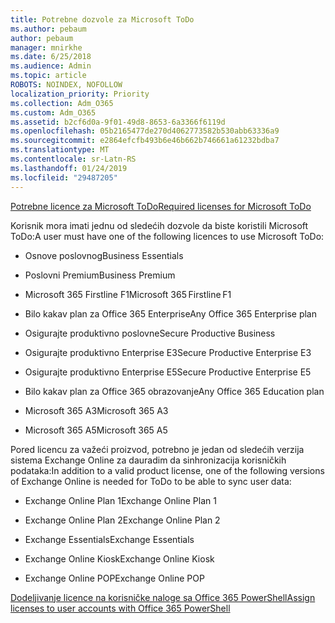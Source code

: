 ```yaml
---
title: Potrebne dozvole za Microsoft ToDo
ms.author: pebaum
author: pebaum
manager: mnirkhe
ms.date: 6/25/2018
ms.audience: Admin
ms.topic: article
ROBOTS: NOINDEX, NOFOLLOW
localization_priority: Priority
ms.collection: Adm_O365
ms.custom: Adm_O365
ms.assetid: b2cf6d0a-9f01-49d8-8653-6a3366f6119d
ms.openlocfilehash: 05b2165477de270d4062773582b530abb63336a9
ms.sourcegitcommit: e2864efcfb493b6e46b662b746661a61232bdba7
ms.translationtype: MT
ms.contentlocale: sr-Latn-RS
ms.lasthandoff: 01/24/2019
ms.locfileid: "29487205"
---
```

[<span data-ttu-id="102c0-102">Potrebne licence za Microsoft ToDo</span><span class="sxs-lookup"><span data-stu-id="102c0-102">Required licenses for Microsoft ToDo</span></span>](https://support.office.com/article/381e9d1b-c500-49b5-973e-890fd86528d7.aspx)
  
<span data-ttu-id="102c0-103">Korisnik mora imati jednu od sledećih dozvole da biste koristili Microsoft ToDo:</span><span class="sxs-lookup"><span data-stu-id="102c0-103">A user must have one of the following licences to use Microsoft ToDo:</span></span>
  
- <span data-ttu-id="102c0-104">Osnove poslovnog</span><span class="sxs-lookup"><span data-stu-id="102c0-104">Business Essentials</span></span>
    
- <span data-ttu-id="102c0-105">Poslovni Premium</span><span class="sxs-lookup"><span data-stu-id="102c0-105">Business Premium</span></span>
    
- <span data-ttu-id="102c0-106">Microsoft 365 Firstline F1</span><span class="sxs-lookup"><span data-stu-id="102c0-106">Microsoft 365 Firstline F1</span></span>
    
- <span data-ttu-id="102c0-107">Bilo kakav plan za Office 365 Enterprise</span><span class="sxs-lookup"><span data-stu-id="102c0-107">Any Office 365 Enterprise plan</span></span>
    
- <span data-ttu-id="102c0-108">Osigurajte produktivno poslovne</span><span class="sxs-lookup"><span data-stu-id="102c0-108">Secure Productive Business</span></span>
    
- <span data-ttu-id="102c0-109">Osigurajte produktivno Enterprise E3</span><span class="sxs-lookup"><span data-stu-id="102c0-109">Secure Productive Enterprise E3</span></span>
    
- <span data-ttu-id="102c0-110">Osigurajte produktivno Enterprise E5</span><span class="sxs-lookup"><span data-stu-id="102c0-110">Secure Productive Enterprise E5</span></span>
    
- <span data-ttu-id="102c0-111">Bilo kakav plan za Office 365 obrazovanje</span><span class="sxs-lookup"><span data-stu-id="102c0-111">Any Office 365 Education plan</span></span>
    
- <span data-ttu-id="102c0-112">Microsoft 365 A3</span><span class="sxs-lookup"><span data-stu-id="102c0-112">Microsoft 365 A3</span></span>
    
- <span data-ttu-id="102c0-113">Microsoft 365 A5</span><span class="sxs-lookup"><span data-stu-id="102c0-113">Microsoft 365 A5</span></span>
    
<span data-ttu-id="102c0-114">Pored licencu za važeći proizvod, potrebno je jedan od sledećih verzija sistema Exchange Online za dauradim da sinhronizacija korisničkih podataka:</span><span class="sxs-lookup"><span data-stu-id="102c0-114">In addition to a valid product license, one of the following versions of Exchange Online is needed for ToDo to be able to sync user data:</span></span> 
  
- <span data-ttu-id="102c0-115">Exchange Online Plan 1</span><span class="sxs-lookup"><span data-stu-id="102c0-115">Exchange Online Plan 1</span></span>
    
- <span data-ttu-id="102c0-116">Exchange Online Plan 2</span><span class="sxs-lookup"><span data-stu-id="102c0-116">Exchange Online Plan 2</span></span>
    
- <span data-ttu-id="102c0-117">Exchange Essentials</span><span class="sxs-lookup"><span data-stu-id="102c0-117">Exchange Essentials</span></span>
    
- <span data-ttu-id="102c0-118">Exchange Online Kiosk</span><span class="sxs-lookup"><span data-stu-id="102c0-118">Exchange Online Kiosk</span></span>
    
- <span data-ttu-id="102c0-119">Exchange Online POP</span><span class="sxs-lookup"><span data-stu-id="102c0-119">Exchange Online POP</span></span>
    
[<span data-ttu-id="102c0-120">Dodeljivanje licence na korisničke naloge sa Office 365 PowerShell</span><span class="sxs-lookup"><span data-stu-id="102c0-120">Assign licenses to user accounts with Office 365 PowerShell</span></span>](https://docs.microsoft.com/en-us/office365/enterprise/powershell/assign-licenses-to-user-accounts-with-office-365-powershell )
  

